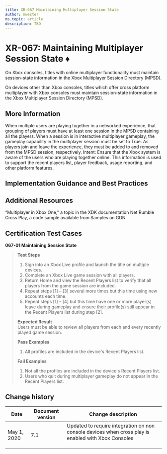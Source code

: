 ```yaml
---
title: XR-067 Maintaining Multiplayer Session State
author: mwester
ms.topic: article   
description: TBD
---
```

# XR-067: Maintaining Multiplayer Session State &diams;

On Xbox consoles, titles with online multiplayer functionality must maintain session-state information in the Xbox Multiplayer Session Directory (MPSD). 

On devices other than Xbox consoles, titles which offer cross platform multiplayer with Xbox consoles must maintain session-state information in the Xbox Multiplayer Session Directory (MPSD).

## More Information
When multiple users are playing together in a networked experience, that grouping of players must have at least one session in the MPSD containing all the players. When a session is in interactive multiplayer gameplay, the gameplay capability in the multiplayer session must be set to True.  As players join and leave the experience, they must be added to and removed from the MPSD session, respectively. 
Intent: Ensure that the Xbox system is aware of the users who are playing together online. This information is used to support the recent players list, player feedback, usage reporting, and other platform features.


## Implementation Guidance and Best Practices

## Additional Resources


“Multiplayer in Xbox One,” a topic in the XDK documentation
Net Rumble Cross Play, a code sample available from Samples on GDN

## Certification Test Cases

**067-01 Maintaining Session State**   
  
  
>
>**Test Steps**  
>1. Sign into an Xbox Live profile and launch the title on multiple devices.
>2. Complete an Xbox Live game session with all players.
>3. Return Home and view the Recent Players list to verify that all players from the game session are included.
>4. Repeat steps [1] – [3] several more times but this time using new accounts each time.
>5. Repeat steps [1] – [4] but this time have one or more player(s) leave during gameplay and ensure their profile(s) still appear in the Recent Players list during step [2].  
>
>**Expected Result**  
>Users must be able to review all players from each and every recently played game session.  
>
>**Pass Examples**  
> 1. All profiles are included in the device's Recent Players list.  
>
>**Fail Examples**  
> 1. Not all the profiles are included in the device's Recent Players list.
>2. Users who quit during multiplayer gameplay do not appear in the Recent Players list.  



## Change history 

Date | Document version | Change description
-----|------------------|-------------------
May 1, 2020  | 7.1 | Updated to require integration on non console devices when cross play is enabled with Xbox Consoles  <br/> <br/> 
